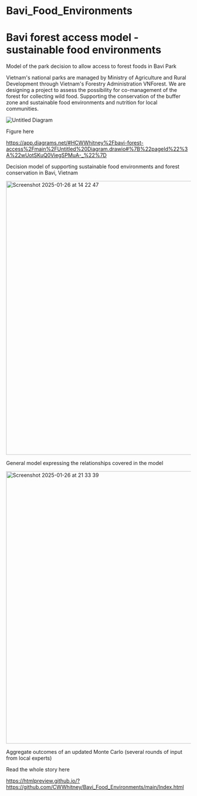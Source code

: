 # Bavi_Food_Environments

# Bavi forest access model - sustainable food environments

Model of the park decision to allow access to forest foods in Bavi Park

Vietnam's national parks are managed by Ministry of Agriculture and Rural Development through Vietnam's Forestry Administration VNForest. We are designing a project to assess the possibility for co-management of the forest for collecting wild food. Supporting the conservation of the buffer zone and sustainable food environments and nutrition for local communities. 

![Untitled Diagram](https://github.com/CWWhitney/bavi-forest-access/assets/19190662/5ca0d67e-a12c-4a74-ada1-70e7732f5ced)

Figure here 

https://app.diagrams.net/#HCWWhitney%2Fbavi-forest-access%2Fmain%2FUntitled%20Diagram.drawio#%7B%22pageId%22%3A%22wUotSKuQ0ViegSPMuA-_%22%7D

Decision model of supporting sustainable food environments and forest conservation in Bavi, Vietnam

<img width="748" alt="Screenshot 2025-01-26 at 14 22 47" src="https://github.com/user-attachments/assets/a348d5ac-97f7-42b8-a136-afef3e373631" />

General model expressing the relationships covered in the model

<img width="744" alt="Screenshot 2025-01-26 at 21 33 39" src="https://github.com/user-attachments/assets/d62df1cc-ada8-4983-8bf6-308a738db5d2" />

Aggregate outcomes of an updated Monte Carlo (several rounds of input from local experts)


Read the whole story here 

https://htmlpreview.github.io/?https://github.com/CWWhitney/Bavi_Food_Environments/main/Index.html
